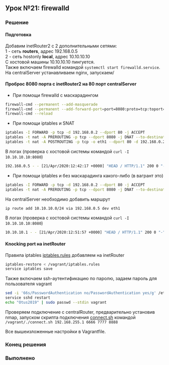 ## Урок №21: firewalld
### Решение
#### Подготовка
Добавим inetRouter2 с 2 дополнительными сетями:    
1 - сеть **routers**, адрес 192.168.0.5   
2 - сеть hostonly **local**, адрес 10.10.10.10   
С хостовой машины 10.10.10.10 пингуется.   
Также включаем firewalld командой `systemctl start firewalld.service`.   
На centralServer устанавливаем nginx, запускаем/
#### Проброс 8080 порта с inetRouter2 на 80 порт centralServer
- При помощи firewalld c маскарадингом
```bash
firewall-cmd --permanent --add-masquerade
firewall-cmd --permanent --add-forward-port=port=8080:proto=tcp:toport=80:toaddr=192.168.0.2
firewall-cmd --reload
```
- При помощи iptables и SNAT
```bash
iptables -I FORWARD -p tcp -d 192.168.0.2 --dport 80 -j ACCEPT
iptables -t nat -A PREROUTING -p tcp --dport 8080 -j DNAT --to-destination 192.168.0.2:80
iptables -t nat -A POSTROUTING -p tcp -o eth1 --dport 80 -d 192.168.0.2 -j SNAT --to-source 192.168.0.5
```
В логах (проверка с хостовой системы командой `curl -I 10.10.10.10:8080`)
```bash
192.168.0.5 - - [21/Apr/2020:12:42:17 +0000] "HEAD / HTTP/1.1" 200 0 "-" "curl/7.69.1" "-"
```
- При помощи iptables и без маскарадинга какого-либо (в вагрант это)
```bash
iptables -I FORWARD -p tcp -d 192.168.0.2 --dport 80 -j ACCEPT
iptables -t nat -A PREROUTING -p tcp --dport 8080 -j DNAT --to-destination 192.168.0.2:80
```
На centralServer необходимо добавить маршрут
```bash
ip route add 10.10.10.0/24 via 192.168.0.5 dev eth1
```
В логах (проверка с хостовой системы командой `curl -I 10.10.10.10:8080`)
```bash
10.10.10.1 - - [21/Apr/2020:12:51:57 +0000] "HEAD / HTTP/1.1" 200 0 "-" "curl/7.69.1" "-"
```
#### Knocking port на inetRouter
Правила iptables [iptables.rules](iptables.rules) добавляем на inetRouter
```bash
iptables-restore < /vagrant/iptables.rules
service iptables save
```
Также включаем ssh-аутентификацию по паролю, задаем пароль для пользователя vagrant
```bash
sed -i '66s/PasswordAuthentication no/PasswordAuthentication yes/g' /etc/ssh/sshd_config
service sshd restart 
echo "Otus2019" | sudo passwd --stdin vagrant
```
Проверяем подключение с centralRouter, предварительно установив nmap, запуском скрипта подключения [connect.sh](connect.sh) командой `/vagrant/./connect.sh 192.168.255.1 6666 7777 8888`

Все вышеизложенные настройки в Vagrantfile.
### Конец решения
### Выполненo
